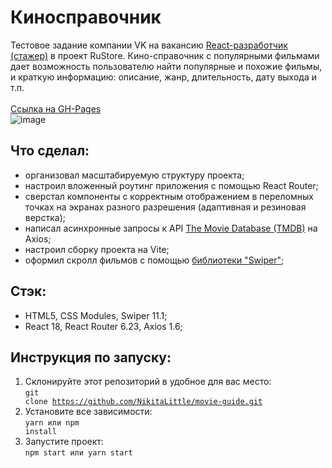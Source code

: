 # Киносправочник
Тестовое задание компании VK на вакансию [React-разработчик (стажер)](https://www.vseti.app/vakansii/fhdjfdfdjfd7fdidfhdfjd) в проект RuStore.
Кино-справочник с популярными фильмами дает возможность пользователю найти популярные и похожие фильмы, и краткую информацию: описание, жанр, длительность, дату выхода и т.п.<br><br>
[Ссылка на GH-Pages](https://nikitalittle.github.io/movie-guide/)<br>
![image](https://github.com/NikitaLittle/movie-guide/assets/120175534/d31e34b3-308b-4be7-83b6-797a0f28d2c4)
## Что сделал:
- организовал масштабируемую структуру проекта;
- настроил вложенный роутинг приложения с помощью React Router;
- сверстал компоненты с корректным отображением в переломных точках на экранах разного разрешения (адаптивная и резиновая верстка);
- написал асинхронные запросы к API [The Movie Database (TMDB)](https://www.themoviedb.org/) на Axios;
- настроил сборку проекта на Vite;
- оформил скролл фильмов с помощью [библиотеки "Swiper"](https://swiperjs.com/);
## Стэк:
- HTML5, CSS Modules, Swiper 11.1;
- React 18, React Router 6.23, Axios 1.6;
## Инструкция по запуску:
1. Склонируйте этот репозиторий в удобное для вас место:<br>
<code>git clone https://github.com/NikitaLittle/movie-guide.git</code>
2. Установите все зависимости:<br>
<code>yarn или npm install</code>
4. Запустите проект:<br>
<code>npm start или yarn start</code>
